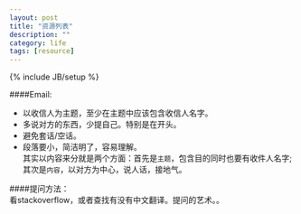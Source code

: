 ```yaml
---
layout: post
title: "资源列表"
description: ""
category: life
tags: [resource]
---
```

{% include JB/setup %}

####Email:    
+ 以收信人为主题，至少在主题中应该包含收信人名字。    
+ 多说对方的东西，少提自己。特别是在开头。    
+ 避免套话/空话。    
+ 段落要小，简洁明了，容易理解。    
其实以内容来分就是两个方面：首先是`主题`，包含目的同时也要有收件人名字;其次是`内容`，以对方为中心，说人话，接地气。

####提问方法：    
看stackoverflow，或者查找有没有中文翻译。提问的艺术。。
